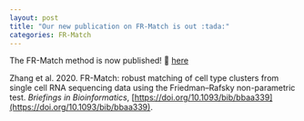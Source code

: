 ```yaml
---
layout: post
title: "Our new publication on FR-Match is out :tada:"
categories: FR-Match
---
```


The FR-Match method is now published! :link: [here](https://doi.org/10.1093/bib/bbaa339)

Zhang et al. 2020. FR-Match: robust matching of cell type clusters from single cell RNA sequencing data using the Friedman–Rafsky non-parametric test. *Briefings in Bioinformatics*, [https://doi.org/10.1093/bib/bbaa339](https://doi.org/10.1093/bib/bbaa339).
